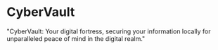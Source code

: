# CyberVault
"CyberVault: Your digital fortress, securing your information locally for unparalleled peace of mind in the digital realm."
